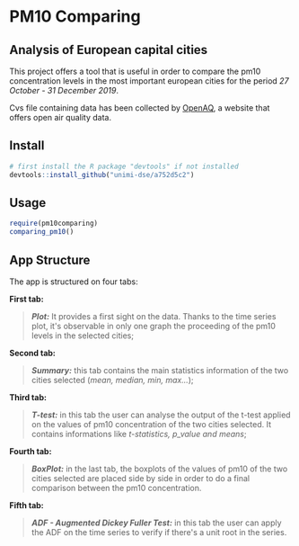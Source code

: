 # PM10 Comparing
## Analysis of European capital cities

This project offers a tool that is useful in order to compare the pm10 concentration levels in the most important european cities for the period *27 October - 31 December 2019*.

Cvs file containing data has been collected by [OpenAQ](https://openaq.org/#/?_k=6jfjk3), a website that offers open air quality data.

## Install 

```R
# first install the R package "devtools" if not installed
devtools::install_github("unimi-dse/a752d5c2")  
```
## Usage

```R
require(pm10comparing)  
comparing_pm10()   
```
## App Structure

The app is structured on four tabs:


**First tab:** 
>***Plot:*** It provides a first sight on the data. Thanks to the time series plot, it's observable in only one graph the proceeding of the pm10 levels in the selected cities;

**Second tab:** 
>***Summary:*** this tab contains the main statistics information of the two cities selected (*mean, median, min, max...*);

**Third tab:** 
>***T-test:*** in this tab the user can analyse the output of the t-test applied on the values of pm10 concentration of the two cities selected. It contains informations like *t-statistics, p_value and means*;

**Fourth tab:** 
>***BoxPlot:*** in the last tab, the boxplots of the values of pm10 of the two cities selected are placed side by side in order to do a final comparison between the pm10 concentration.

**Fifth tab:**
> ***ADF - Augmented Dickey Fuller Test:*** in this tab the user can apply the ADF on the time series to verify if there's a unit root in the series. 
 
